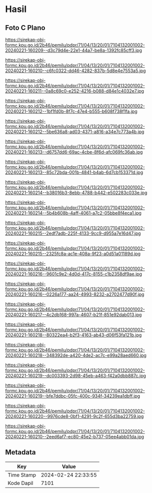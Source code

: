 # Hasil

## Foto C Plano

https://sirekap-obj-formc.kpu.go.id/2b46/pemilu/pdpr/71/04/13/20/01/7104132001002-20240221-160209--d3c79d4e-22e1-44a7-be8a-1392fc85cff3.jpg

https://sirekap-obj-formc.kpu.go.id/2b46/pemilu/pdpr/71/04/13/20/01/7104132001002-20240221-160210--c6fc0322-dd46-4282-837b-5d8e4e7553a5.jpg

https://sirekap-obj-formc.kpu.go.id/2b46/pemilu/pdpr/71/04/13/20/01/7104132001002-20240221-160211--0a8c69c0-e252-4216-b088-d84e1c4032e7.jpg

https://sirekap-obj-formc.kpu.go.id/2b46/pemilu/pdpr/71/04/13/20/01/7104132001002-20240221-160212--1bf1fd0b-8f7c-47e4-b555-b608f738f1fa.jpg

https://sirekap-obj-formc.kpu.go.id/2b46/pemilu/pdpr/71/04/13/20/01/7104132001002-20240221-160212--5be636a8-ad03-4371-a816-a34e7c773a4b.jpg

https://sirekap-obj-formc.kpu.go.id/2b46/pemilu/pdpr/71/04/13/20/01/7104132001002-20240221-160213--d6757dd6-69ac-4cbe-8f6d-afc069fc36ab.jpg

https://sirekap-obj-formc.kpu.go.id/2b46/pemilu/pdpr/71/04/13/20/01/7104132001002-20240221-160213--85c72bda-001b-4841-b4ab-6d7cb153371d.jpg

https://sirekap-obj-formc.kpu.go.id/2b46/pemilu/pdpr/71/04/13/20/01/7104132001002-20240221-160214--b38016b3-8ebb-4788-b442-e502283c033e.jpg

https://sirekap-obj-formc.kpu.go.id/2b46/pemilu/pdpr/71/04/13/20/01/7104132001002-20240221-160214--5b4b608b-4aff-4061-a7c2-05bbe8f4eca1.jpg

https://sirekap-obj-formc.kpu.go.id/2b46/pemilu/pdpr/71/04/13/20/01/7104132001002-20240221-160215--2edf7adb-225f-4133-9cc9-d955a7e16d47.jpg

https://sirekap-obj-formc.kpu.go.id/2b46/pemilu/pdpr/71/04/13/20/01/7104132001002-20240221-160215--2325fc8a-ac1e-408a-9f23-a0d51a01189d.jpg

https://sirekap-obj-formc.kpu.go.id/2b46/pemilu/pdpr/71/04/13/20/01/7104132001002-20240221-160216--9601c9e2-4d0d-417c-8155-c1b2358df9ae.jpg

https://sirekap-obj-formc.kpu.go.id/2b46/pemilu/pdpr/71/04/13/20/01/7104132001002-20240221-160216--0226a177-aa24-4993-8232-a2702477d90f.jpg

https://sirekap-obj-formc.kpu.go.id/2b46/pemilu/pdpr/71/04/13/20/01/7104132001002-20240221-160217--4c2db168-997a-4607-b21f-851e92dab013.jpg

https://sirekap-obj-formc.kpu.go.id/2b46/pemilu/pdpr/71/04/13/20/01/7104132001002-20240221-160218--80322ea4-b2f3-4163-ab43-d06f53fa121b.jpg

https://sirekap-obj-formc.kpu.go.id/2b46/pemilu/pdpr/71/04/13/20/01/7104132001002-20240221-160218--348392de-a420-4de2-ac7c-e99a28aed660.jpg

https://sirekap-obj-formc.kpu.go.id/2b46/pemilu/pdpr/71/04/13/20/01/7104132001002-20240221-160219--dc003393-2d98-45eb-a463-f42a0dbb887c.jpg

https://sirekap-obj-formc.kpu.go.id/2b46/pemilu/pdpr/71/04/13/20/01/7104132001002-20240221-160219--bfe7ddbc-05fc-400c-934f-34239ea1dbff.jpg

https://sirekap-obj-formc.kpu.go.id/2b46/pemilu/pdpr/71/04/13/20/01/7104132001002-20240221-160220--9976cde8-0bf1-4291-9c2f-655d3ba22759.jpg

https://sirekap-obj-formc.kpu.go.id/2b46/pemilu/pdpr/71/04/13/20/01/7104132001002-20240221-160210--2eed6af7-ec80-45e2-b737-05ee4abb01da.jpg


## Metadata

| Key        | Value               |
| ---------- | ------------------- |
| Time Stamp | 2024-02-24 22:33:55 |
| Kode Dapil | 7101                |



